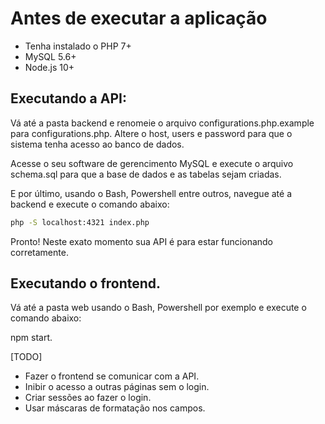 # Antes de executar a aplicação

- Tenha instalado o PHP 7+
- MySQL 5.6+
- Node.js 10+

## Executando a API:

Vá até a pasta backend e renomeie o arquivo configurations.php.example para configurations.php. Altere o host, users e password para que o sistema tenha acesso ao banco de dados.

Acesse o seu software de gerencimento MySQL e execute o arquivo schema.sql para que a base de dados e as tabelas sejam criadas.

E por último, usando o Bash, Powershell entre outros, navegue até a backend e execute o comando abaixo:

```sh
php -S localhost:4321 index.php
```
Pronto! Neste exato momento sua API é para estar funcionando corretamente.

## Executando o frontend.

Vá até a pasta web usando o Bash, Powershell por exemplo e execute o comando abaixo:

npm start.

[TODO]
- Fazer o frontend se comunicar com a API.
- Inibir o acesso a outras páginas sem o login.
- Criar sessões ao fazer o login.
- Usar máscaras de formatação nos campos.
